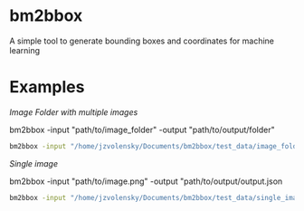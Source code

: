 # bm2bbox
A simple tool to generate bounding boxes and coordinates for machine learning


# Examples

*Image Folder with multiple images*

bm2bbox -input "path/to/image_folder" -output "path/to/output/folder" 

```bash
bm2bbox -input "/home/jzvolensky/Documents/bm2bbox/test_data/image_folder" -output "/home/jzvolensky/Documents/bm2bbox/test_output"
```

*Single image*

bm2bbox -input "path/to/image.png" -output "path/to/output/output.json

```bash
bm2bbox -input "/home/jzvolensky/Documents/bm2bbox/test_data/single_image/test_bm.png" -s -output "/home/jzvolensky/Documents/bm2bbox/test_output"
```
